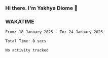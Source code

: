 ### Hi there. I'm Yakhya Diome 👋

### WAKATIME
<!--START_SECTION:waka-->

```txt
From: 18 January 2025 - To: 24 January 2025

Total Time: 0 secs

No activity tracked
```

<!--END_SECTION:waka-->
